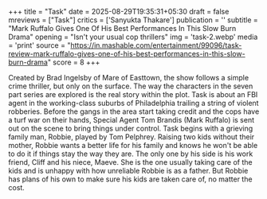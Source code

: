 +++
title = "Task"
date = 2025-08-29T19:35:31+05:30
draft = false
mreviews = ["Task"]
critics = ['Sanyukta Thakare']
publication = ''
subtitle = "Mark Ruffalo Gives One Of His Best Performances In This Slow Burn Drama"
opening = "Isn't your usual cop thrillers"
img = 'task-2.webp'
media = 'print'
source = "https://in.mashable.com/entertainment/99096/task-review-mark-ruffalo-gives-one-of-his-best-performances-in-this-slow-burn-drama"
score = 8
+++

Created by Brad Ingelsby of Mare of Easttown, the show follows a simple crime thriller, but only on the surface. The way the characters in the seven part series are explored is the real story within the plot. Task is about an FBI agent in the working-class suburbs of Philadelphia trailing a string of violent robberies. Before the gangs in the area start taking credit and the cops have a turf war on their hands, Special Agent Tom Brandis (Mark Ruffalo) is sent out on the scene to bring things under control. Task begins with a grieving family man, Robbie, played by Tom Pelphrey. Raising two kids without their mother, Robbie wants a better life for his family and knows he won't be able to do it if things stay the way they are. The only one by his side is his work friend, Cliff and his niece, Maeve. She is the one usually taking care of the kids and is unhappy with how unreliable Robbie is as a father. But Robbie has plans of his own to make sure his kids are taken care of, no matter the cost.
